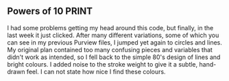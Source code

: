 ## Powers of 10 PRINT

I had some problems getting my head around this code, but finally, in the last week it just clicked. After many different variations, some of which you can see in my previous Purview files, I jumped yet again to circles and lines.
My original plan contained too many confusing pieces and variables that didn't work as intended, so I fell back to the simple 80's design of lines and bright colours. I added noise to the stroke weight to give it a subtle, hand-drawn feel. I can not state how nice I find these colours. 